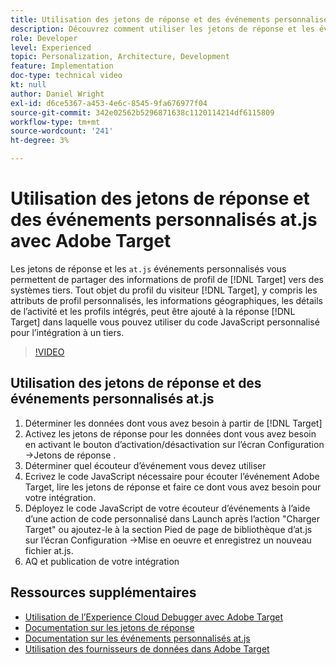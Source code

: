 ```yaml
---
title: Utilisation des jetons de réponse et des événements personnalisés at.js
description: Découvrez comment utiliser les jetons de réponse et les événements personnalisés at.js pour partager des informations de profil de Target avec des systèmes tiers.
role: Developer
level: Experienced
topic: Personalization, Architecture, Development
feature: Implementation
doc-type: technical video
kt: null
author: Daniel Wright
exl-id: d6ce5367-a453-4e6c-8545-9fa676977f04
source-git-commit: 342e02562b5296871638c1120114214df6115809
workflow-type: tm+mt
source-wordcount: '241'
ht-degree: 3%

---
```


# Utilisation des jetons de réponse et des événements personnalisés at.js avec Adobe Target

Les jetons de réponse et les `at.js` événements personnalisés vous permettent de partager des informations de profil de [!DNL Target] vers des systèmes tiers. Tout objet du profil du visiteur [!DNL Target], y compris les attributs de profil personnalisés, les informations géographiques, les détails de l’activité et les profils intégrés, peut être ajouté à la réponse [!DNL Target] dans laquelle vous pouvez utiliser du code JavaScript personnalisé pour l’intégration à un tiers.

>[!VIDEO](https://video.tv.adobe.com/v/23253/?quality=12)

## Utilisation des jetons de réponse et des événements personnalisés at.js

1. Déterminer les données dont vous avez besoin à partir de [!DNL Target]
1. Activez les jetons de réponse pour les données dont vous avez besoin en activant le bouton d’activation/désactivation sur l’écran Configuration ->Jetons de réponse .
1. Déterminer quel écouteur d’événement vous devez utiliser
1. Ecrivez le code JavaScript nécessaire pour écouter l’événement Adobe Target, lire les jetons de réponse et faire ce dont vous avez besoin pour votre intégration.
1. Déployez le code JavaScript de votre écouteur d’événements à l’aide d’une action de code personnalisé dans Launch après l’action &quot;Charger Target&quot; ou ajoutez-le à la section Pied de page de bibliothèque d’at.js sur l’écran Configuration ->Mise en oeuvre et enregistrez un nouveau fichier at.js.
1. AQ et publication de votre intégration

## Ressources supplémentaires

* [Utilisation de l’Experience Cloud Debugger avec Adobe Target](../troubleshooting/troubleshoot-with-the-experience-cloud-debugger.md)
* [Documentation sur les jetons de réponse](https://experienceleague.adobe.com/docs/target/using/administer/response-tokens.html?lang=en)
* [Documentation sur les événements personnalisés at.js](https://experienceleague.adobe.com/docs/target/using/implement-target/client-side/at-js-implementation/functions-overview/atjs-custom-events.html?lang=en)
* [Utilisation des fournisseurs de données dans Adobe Target](use-data-providers-to-integrate-third-party-data.md)
